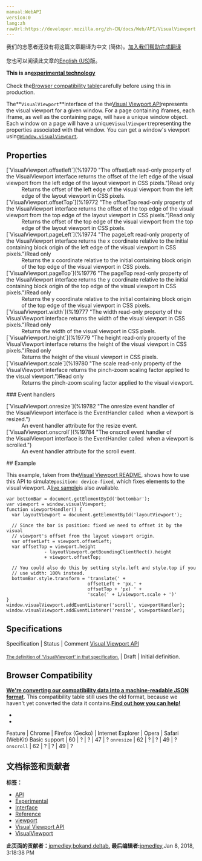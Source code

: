 ```yaml
---
manual:WebAPI
version:0
lang:zh
rawUrl:https://developer.mozilla.org/zh-CN/docs/Web/API/VisualViewport
---
```




<bdi>我们的志愿者还没有将这篇文章翻译为<bdi>中文 (简体)</bdi>。[加入我们帮助完成翻译](%19765 "")<br></br>您也可以阅读此文章的[English (US)](%19766 "")版。</bdi>






**This is an[experimental technology](%3404 "")**<br></br>Check the[Browser compatibility table](%19767 "")carefully before using this in production.




The**`VisualViewport`**interface of the the[Visual Viewport API](%19768 "")represents the visual viewport for a given window. For a page containing iframes, each iframe, as well as the containing page, will have a unique window object. Each window on a page will have a unique`VisualViewport`representing the properties associated with that window. You can get a window&#39;s viewport using[`Window.visualViewport`](%19769 "The visualViewport read-only property of the Window interface returns a VisualViewport object which represents the visual viewport for a given window.").


## Properties<a name="Properties"></a>
<dl><dt id=''>[`VisualViewport.offsetleft`](%19770 "The offsetLeft read-only property of the VisualViewport interface returns the offset of the left edge of the visual viewport from the left edge of the layout viewport in CSS pizels.")Read only</dt><dd>Returns the offset of the left edge of the visual viewport from the left edge of the layout viewport in CSS pixels.</dd><dt id=''>[`VisualViewport.offsetTop`](%19772 "The offsetTop read-only property of the VisualViewport interface returns the offset of the top edge of the visual viewport from the top edge of the layout viewport in CSS pixels.")Read only</dt><dd>Returns the offset of the top edge of the visual viewport from the top edge of the layout viewport in CSS pixels.</dd><dt id=''>[`VisualViewport.pageLeft`](%19774 "The pageLeft read-only property of the VisualViewport interface returns the x coordinate relative to the initial containing block origin of the left edge of the visual viewport in CSS pixels.")Read only</dt><dd>Returns the x coordinate relative to the initial containing block origin of the top edge of the visual viewport in CSS pixels.</dd><dt id=''>[`VisualViewport.pageTop`](%19776 "The pageTop read-only property of the VisualViewport interface returns the y coordinate relative to the initial containing block origin of the top edge of the visual viewport in CSS pixels.")Read only</dt><dd>Returns the y coordinate relative to the initial containing block origin of the top edge of the visual viewport in CSS pixels.</dd><dt id=''>[`VisualViewport.width`](%19777 "The width read-only property of the VisualViewport interface returns the width of the visual viewport in CSS pixels.")Read only</dt><dd>Returns the width of the visual viewport in CSS pixels.</dd><dt id=''>[`VisualViewport.height`](%19779 "The height read-only property of the VisualViewport interface returns the height of the visual viewport in CSS pixels.")Read only</dt><dd>Returns the height of the visual viewport in CSS pixels.</dd><dt id=''>[`VisualViewport.scale`](%19780 "The scale read-only property of the VisualViewport interface returns the pinch-zoom scaling factor applied to the visual viewport.")Read only</dt><dd>Returns the pinch-zoom scaling factor applied to the visual viewport.</dd></dl>
### Event handlers<a name="Event_handlers"></a>
<dl><dt id=''>[`VisualViewport.onresize`](%19782 "The onresize event handler of the VisualViewport interface is the EventHandler called  when a viewport is resized.")</dt><dd>An event handler attribute for the resize event.</dd><dt id=''>[`VisualViewport.onscroll`](%19784 "The onscroll event handler of the VisualViewport interface is the EventHandler called  when a viewport is scrolled.")</dt><dd>An event handler attribute for the scroll event.</dd></dl>
## Example<a name="Example"></a>


This example, taken from the[Visual Viewport README](%19785 ""), shows how to use this API to simulate`position: device-fixed`, which fixes elements to the visual viewport. A[live sample](%19786 "")is also available.


```
var bottomBar = document.getElementById('bottombar');
var viewport = window.visualViewport;
function viewportHandler() {
  var layoutViewport = document.getElementById('layoutViewport');

  // Since the bar is position: fixed we need to offset it by the visual
  // viewport's offset from the layout viewport origin.
  var offsetLeft = viewport.offsetLeft;
  var offsetTop = viewport.height
              - layoutViewport.getBoundingClientRect().height
              + viewport.offsetTop;

  // You could also do this by setting style.left and style.top if you
  // use width: 100% instead.
  bottomBar.style.transform = 'translate(' +
                              offsetLeft + 'px,' +
                              offsetTop + 'px) ' +
                              'scale(' + 1/viewport.scale + ')'
}
window.visualViewport.addEventListener('scroll', viewportHandler);
window.visualViewport.addEventListener('resize', viewportHandler);
```

## Specifications<a name="Specifications"></a>
Specification | Status | Comment 
[Visual Viewport API<br></br><small>The definition of &#39;VisualViewport&#39; in that specification.</small>](%19789 "") | Draft | Initial definition. 


## Browser Compatibility<a name="Browser_Compatibility"></a>


**[We&#39;re converting our compatibility data into a machine-readable JSON format](%3344 "")**. This compatibility table still uses the old format, because we haven&#39;t yet converted the data it contains.**[Find out how you can help!](%3409 "")**


* 
* 
Feature | Chrome | Firefox (Gecko) | Internet Explorer | Opera | Safari (WebKit) 
Basic support | 60 | ? | ? | 47 | ? 
`onresize` | 62 | ? | ? | 49 | ? 
`onscroll` | 62 | ? | ? | 49 | ? 







## 文档标签和贡献者
**标签：**
* [API](%50 "")
* [Experimental](%3379 "")
* [Interface](%3380 "")
* [Reference](%3381 "")
* [viewport](%19800 "")
* [Visual Viewport API](%19802 "")
* [VisualViewport](%19803 "")

**此页面的贡献者：**[jpmedley](%3413 ""),[bokand](%19805 ""),[deltab.](%19806 "")
**最后编辑者:**[jpmedley](%3413 ""),<time>Jan 8, 2018, 3:18:38 PM</time>



